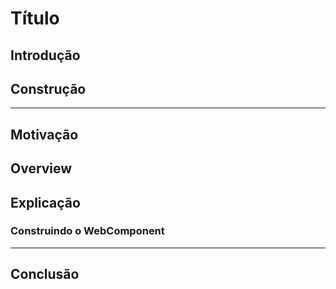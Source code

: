 # Título

## Introdução
## Construção

_____
## Motivação
## Overview
## Explicação

### Construindo o WebComponent

_____
## Conclusão
